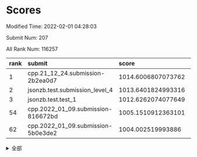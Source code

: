 # Scores

Modified Time: 2022-02-01 04:28:03

Submit Num: 207

All Rank Num: 116257

| rank |               submit               |       score        |       sigma        | pk_num |
| :--- | :--------------------------------- | :----------------- | :----------------- | :----- |
| 1    | cpp.21_12_24.submission-2b2ea0d7   | 1014.6006807073762 | 0.8443863073273052 | 2249   |
| 2    | jsonzb.test.submission_level_4     | 1013.6401824993316 | 0.8228985250169137 | 2247   |
| 3    | jsonzb.test.test_1                 | 1012.6262074077649 | 0.8007099083585839 | 2242   |
| 54   | cpp.2022_01_09.submission-816672bd | 1005.1510912363101 | 0.7254809584954249 | 2253   |
| 62   | cpp.2022_01_09.submission-5b0e3de2 | 1004.002519993886  | 0.7253323704557716 | 2247   |


<details>
<summary>全部</summary>

| rank |                 submit                 |       score        |       sigma        | pk_num |
| :--- | :------------------------------------- | :----------------- | :----------------- | :----- |
| 1    | cpp.21_12_24.submission-2b2ea0d7       | 1014.6006807073762 | 0.8443863073273052 | 2249   |
| 2    | jsonzb.test.submission_level_4         | 1013.6401824993316 | 0.8228985250169137 | 2247   |
| 3    | jsonzb.test.test_1                     | 1012.6262074077649 | 0.8007099083585839 | 2242   |
| 4    | gobigger.level_3.submission_level_3_25 | 1011.921158854277  | 0.7870905999547827 | 2252   |
| 5    | gobigger.level_3.submission_level_3_15 | 1011.3471923387916 | 0.7666939788106325 | 2244   |
| 6    | gobigger.level_3.submission_level_3_14 | 1011.2751439304624 | 0.7673962234439727 | 2245   |
| 7    | gobigger.level_3.submission_level_3_35 | 1010.9853908819036 | 0.7750203587226014 | 2247   |
| 8    | gobigger.level_3.submission_level_3_9  | 1010.9411043355673 | 0.7790475476138917 | 2249   |
| 9    | gobigger.level_3.submission_level_3_36 | 1010.9323941673016 | 0.7691106791026907 | 2246   |
| 10   | gobigger.level_3.submission_level_3_45 | 1010.8293364646371 | 0.7649526324683665 | 2249   |
| 11   | gobigger.level_3.submission_level_3_18 | 1010.8195129192515 | 0.7476381564075897 | 2247   |
| 12   | gobigger.level_3.submission_level_3_39 | 1010.7651903339037 | 0.772378093284149  | 2244   |
| 13   | gobigger.level_3.submission_level_3_47 | 1010.5888723813575 | 0.755110986253782  | 2247   |
| 14   | gobigger.level_3.submission_level_3_42 | 1010.5790570116983 | 0.7455658456170787 | 2242   |
| 15   | gobigger.level_3.submission_level_3_6  | 1010.5353740787397 | 0.7607659777488256 | 2243   |
| 16   | gobigger.level_3.submission_level_3_0  | 1010.4864158535528 | 0.7577581972200254 | 2245   |
| 17   | gobigger.level_3.submission_level_3_8  | 1010.4378451086544 | 0.7647159132889847 | 2246   |
| 18   | gobigger.level_3.submission_level_3_40 | 1010.3478317520086 | 0.7646695705490544 | 2245   |
| 19   | gobigger.level_3.submission_level_3_34 | 1010.3444242532797 | 0.747830797321761  | 2245   |
| 20   | gobigger.level_3.submission_level_3_30 | 1010.3206004934682 | 0.7618617905678992 | 2249   |
| 21   | gobigger.level_3.submission_level_3_38 | 1010.3190186317822 | 0.7883790769997435 | 2250   |
| 22   | gobigger.level_3.submission_level_3_20 | 1010.3148108351282 | 0.7682633613583795 | 2245   |
| 23   | gobigger.level_3.submission_level_3_23 | 1010.2186157984867 | 0.7700529055344939 | 2242   |
| 24   | gobigger.level_3.submission_level_3_31 | 1010.1253978352476 | 0.7816530312822617 | 2248   |
| 25   | gobigger.level_3.submission_level_3_26 | 1010.1213348577371 | 0.7636413831289863 | 2248   |
| 26   | gobigger.level_3.submission_level_3_16 | 1010.0316133875781 | 0.7746791053298543 | 2247   |
| 27   | gobigger.level_3.submission_level_3_12 | 1009.8913790338571 | 0.7483304691996667 | 2246   |
| 28   | gobigger.level_3.submission_level_3_5  | 1009.8470579105717 | 0.755375463919289  | 2243   |
| 29   | gobigger.level_3.submission_level_3_27 | 1009.7896350824099 | 0.7598090350471786 | 2249   |
| 30   | gobigger.level_3.submission_level_3_11 | 1009.7737140711092 | 0.762124050417681  | 2244   |
| 31   | gobigger.level_3.submission_level_3_13 | 1009.7644440390326 | 0.7707759261179618 | 2245   |
| 32   | gobigger.level_3.submission_level_3_4  | 1009.7516974738879 | 0.7573442763698268 | 2250   |
| 33   | gobigger.level_3.submission_level_3_19 | 1009.6618692329449 | 0.7611532063728165 | 2244   |
| 34   | gobigger.level_3.submission_level_3_49 | 1009.6394227559501 | 0.7750546632089894 | 2250   |
| 35   | gobigger.level_3.submission_level_3_3  | 1009.6073092968153 | 0.7485389490717597 | 2244   |
| 36   | gobigger.level_3.submission_level_3_33 | 1009.5860231113526 | 0.7638404386778456 | 2250   |
| 37   | gobigger.level_3.submission_level_3_29 | 1009.5535249026309 | 0.7534179677619581 | 2246   |
| 38   | gobigger.level_3.submission_level_3_24 | 1009.5422028961036 | 0.7566692758577159 | 2244   |
| 39   | gobigger.level_3.submission_level_3_10 | 1009.535453062263  | 0.7694353568798727 | 2243   |
| 40   | gobigger.level_3.submission_level_3_2  | 1009.4803397743045 | 0.7316357228454942 | 2243   |
| 41   | gobigger.level_3.submission_level_3_32 | 1009.4776356164472 | 0.7536700533221214 | 2248   |
| 42   | gobigger.level_3.submission_level_3_43 | 1009.4667217077528 | 0.7704195166350483 | 2244   |
| 43   | gobigger.level_3.submission_level_3_22 | 1009.4388396142161 | 0.7523218088518133 | 2247   |
| 44   | gobigger.level_3.submission_level_3_48 | 1009.3441508665468 | 0.7448946116582081 | 2244   |
| 45   | gobigger.level_3.submission_level_3_7  | 1009.323518793294  | 0.7594271276853762 | 2250   |
| 46   | gobigger.level_3.submission_level_3_1  | 1009.0675148850789 | 0.7575654848688256 | 2249   |
| 47   | gobigger.level_3.submission_level_3_21 | 1009.0027467813103 | 0.7570955571050704 | 2244   |
| 48   | gobigger.level_3.submission_level_3_41 | 1008.7599712102393 | 0.7464468899338811 | 2249   |
| 49   | gobigger.level_3.submission_level_3_28 | 1008.7142197704457 | 0.7303249309244999 | 2252   |
| 50   | gobigger.level_3.submission_level_3_44 | 1008.6347778125717 | 0.7495243648162503 | 2246   |
| 51   | gobigger.level_3.submission_level_3_37 | 1008.4925382426856 | 0.7506892433839469 | 2249   |
| 52   | gobigger.level_3.submission_level_3_17 | 1008.0437134836901 | 0.7463281283742687 | 2247   |
| 53   | gobigger.level_3.submission_level_3_46 | 1007.8707790977257 | 0.7338976825779061 | 2249   |
| 54   | cpp.2022_01_09.submission-816672bd     | 1005.1510912363101 | 0.7254809584954249 | 2253   |
| 55   | gobigger.level_1.submission_level_1_17 | 1004.9854274555669 | 0.7233977336047659 | 2243   |
| 56   | gobigger.level_1.submission_level_1_32 | 1004.6801555881029 | 0.7299135976235602 | 2243   |
| 57   | gobigger.level_1.submission_level_1_22 | 1004.6452687247307 | 0.7223743702400691 | 2250   |
| 58   | gobigger.level_1.submission_level_1_43 | 1004.1750090372452 | 0.7211756082713994 | 2243   |
| 59   | gobigger.level_1.submission_level_1_47 | 1004.1244054309935 | 0.7294864110861345 | 2248   |
| 60   | gobigger.level_1.submission_level_1_26 | 1004.1146678760446 | 0.721274667535712  | 2245   |
| 61   | gobigger.level_1.submission_level_1_21 | 1004.0775107302545 | 0.718585546561574  | 2244   |
| 62   | cpp.2022_01_09.submission-5b0e3de2     | 1004.002519993886  | 0.7253323704557716 | 2247   |
| 63   | gobigger.level_1.submission_level_1_29 | 1003.9610074431346 | 0.7283492410074055 | 2249   |
| 64   | gobigger.level_1.submission_level_1_48 | 1003.9238058987949 | 0.7202788872820156 | 2244   |
| 65   | gobigger.level_1.submission_level_1_46 | 1003.90475384643   | 0.7224541759074512 | 2248   |
| 66   | gobigger.level_1.submission_level_1_30 | 1003.6950617385048 | 0.7392656607192807 | 2241   |
| 67   | gobigger.level_1.submission_level_1_33 | 1003.6500011462996 | 0.7105621342738927 | 2245   |
| 68   | gobigger.level_1.submission_level_1_23 | 1003.6488986964192 | 0.7092220248921133 | 2246   |
| 69   | gobigger.level_1.submission_level_1_1  | 1003.6390857166948 | 0.7188330844273957 | 2251   |
| 70   | gobigger.level_1.submission_level_1_19 | 1003.6284655009755 | 0.7212272614071268 | 2243   |
| 71   | gobigger.level_1.submission_level_1_4  | 1003.5619735827601 | 0.7209251473144401 | 2245   |
| 72   | gobigger.level_1.submission_level_1_41 | 1003.5360383047638 | 0.7297546759441357 | 2249   |
| 73   | gobigger.level_1.submission_level_1_6  | 1003.5170016445279 | 0.7065027758940061 | 2243   |
| 74   | gobigger.level_1.submission_level_1_10 | 1003.4499421457331 | 0.7224983285070267 | 2247   |
| 75   | gobigger.level_1.submission_level_1_39 | 1003.3882671311364 | 0.7265194077670355 | 2243   |
| 76   | gobigger.level_1.submission_level_1_42 | 1003.3817245632845 | 0.7245381042014506 | 2246   |
| 77   | gobigger.level_1.submission_level_1_27 | 1003.329554036531  | 0.7221036020853377 | 2251   |
| 78   | gobigger.level_1.submission_level_1_44 | 1003.299175038194  | 0.720078231553946  | 2248   |
| 79   | gobigger.level_1.submission_level_1_25 | 1003.292649906957  | 0.7207694443927538 | 2245   |
| 80   | gobigger.level_1.submission_level_1_34 | 1003.2901449330694 | 0.7166083287528415 | 2245   |
| 81   | gobigger.level_1.submission_level_1_8  | 1003.2787910599495 | 0.7143140811230783 | 2248   |
| 82   | gobigger.level_1.submission_level_1_40 | 1003.2459294531283 | 0.7202677761471505 | 2242   |
| 83   | gobigger.level_1.submission_level_1_31 | 1003.1607632627106 | 0.7117899551169409 | 2247   |
| 84   | gobigger.level_1.submission_level_1_5  | 1003.1404391561719 | 0.7119538804898804 | 2250   |
| 85   | gobigger.level_1.submission_level_1_3  | 1003.1376329546872 | 0.7224430722168479 | 2247   |
| 86   | gobigger.level_1.submission_level_1_12 | 1003.1328383673485 | 0.7208981370136218 | 2245   |
| 87   | gobigger.level_1.submission_level_1_14 | 1003.1013707931003 | 0.7165328499002989 | 2242   |
| 88   | gobigger.level_1.submission_level_1_15 | 1003.0921838416701 | 0.7149136410542463 | 2246   |
| 89   | gobigger.level_1.submission_level_1_49 | 1003.0468222015954 | 0.7073663887537546 | 2246   |
| 90   | gobigger.level_1.submission_level_1_20 | 1002.9751671519219 | 0.7146751138280659 | 2248   |
| 91   | gobigger.level_1.submission_level_1_37 | 1002.882883912236  | 0.7155525958342686 | 2247   |
| 92   | gobigger.level_1.submission_level_1_2  | 1002.8362057521064 | 0.7136369667081985 | 2246   |
| 93   | gobigger.level_1.submission_level_1_24 | 1002.8093991172908 | 0.7154512304664886 | 2249   |
| 94   | gobigger.level_1.submission_level_1_13 | 1002.7713500108373 | 0.7201737610777444 | 2248   |
| 95   | gobigger.level_1.submission_level_1_9  | 1002.7320245977028 | 0.712543268079261  | 2246   |
| 96   | gobigger.level_1.submission_level_1_16 | 1002.592261519562  | 0.7267187634505593 | 2249   |
| 97   | gobigger.level_1.submission_level_1_18 | 1002.494369882694  | 0.7099088236181554 | 2244   |
| 98   | gobigger.level_1.submission_level_1_7  | 1002.4313315831959 | 0.7066352666131157 | 2245   |
| 99   | gobigger.level_1.submission_level_1_45 | 1002.4252295238191 | 0.7115535599825619 | 2245   |
| 100  | gobigger.level_1.submission_level_1_35 | 1002.4152344062429 | 0.7081988542271124 | 2243   |
| 101  | gobigger.level_1.submission_level_1_28 | 1002.3980998597733 | 0.709973643803269  | 2247   |
| 102  | gobigger.level_1.submission_level_1_38 | 1002.3885455223717 | 0.7180562221413338 | 2246   |
| 103  | gobigger.level_1.submission_level_1_11 | 1002.1675496224894 | 0.7048440549989365 | 2246   |
| 104  | gobigger.level_1.submission_level_1_0  | 1001.9527960575899 | 0.7071547667544341 | 2252   |
| 105  | gobigger.level_1.submission_level_1_36 | 1001.9384480720774 | 0.7142500910106021 | 2242   |
| 106  | gobigger.random.submission_random_45   | 997.1761068851634  | 0.7144940081008578 | 2249   |
| 107  | gobigger.random.submission_random_38   | 997.0835295778902  | 0.7118531463842668 | 2249   |
| 108  | gobigger.random.submission_random_3    | 996.9590433373879  | 0.7072931504754958 | 2246   |
| 109  | gobigger.random.submission_random_24   | 996.9176216584834  | 0.7103455229522917 | 2252   |
| 110  | gobigger.random.submission_random_36   | 996.8734392341794  | 0.7089289821467903 | 2245   |
| 111  | gobigger.random.submission_random_37   | 996.7956920742029  | 0.7061413226112337 | 2248   |
| 112  | gobigger.random.submission_random_48   | 996.571220632295   | 0.7052686279091169 | 2250   |
| 113  | gobigger.random.submission_random_17   | 996.5067201048174  | 0.7013401351622308 | 2246   |
| 114  | gobigger.random.submission_random_32   | 996.3771738464985  | 0.7101610912541467 | 2249   |
| 115  | gobigger.random.submission_random_43   | 996.364872050764   | 0.7118971474657414 | 2250   |
| 116  | gobigger.random.submission_random_21   | 996.2876696887554  | 0.7093920773349112 | 2251   |
| 117  | gobigger.random.submission_random_12   | 996.2816080583946  | 0.7167961229001758 | 2245   |
| 118  | gobigger.random.submission_random_28   | 996.2689606453965  | 0.7215892119412232 | 2245   |
| 119  | gobigger.random.submission_random_46   | 996.1991667706174  | 0.7138454116200958 | 2244   |
| 120  | gobigger.random.submission_random_23   | 996.1982826840663  | 0.705917096278577  | 2244   |
| 121  | gobigger.random.submission_random_20   | 996.1922178507618  | 0.7033657383576161 | 2248   |
| 122  | gobigger.random.submission_random_5    | 996.1420337986933  | 0.7162025554054668 | 2242   |
| 123  | gobigger.random.submission_random_22   | 996.1345031094216  | 0.7091764199230458 | 2249   |
| 124  | gobigger.random.submission_random_8    | 996.056107966054   | 0.6995883172401538 | 2244   |
| 125  | gobigger.random.submission_random_16   | 996.0172597499558  | 0.7149442357162992 | 2247   |
| 126  | gobigger.random.submission_random_49   | 995.8872038720067  | 0.7084841175860465 | 2250   |
| 127  | gobigger.random.submission_random_35   | 995.8673171134703  | 0.7014705933078752 | 2254   |
| 128  | gobigger.random.submission_random_1    | 995.8286574965208  | 0.7069970752125216 | 2242   |
| 129  | gobigger.random.submission_random_14   | 995.7862761154337  | 0.7183033638989977 | 2249   |
| 130  | gobigger.random.submission_random_26   | 995.7816357537648  | 0.7002637082716238 | 2250   |
| 131  | gobigger.random.submission_random_19   | 995.780589690695   | 0.703726405783716  | 2247   |
| 132  | gobigger.random.submission_random_15   | 995.6038970515195  | 0.7051889153204375 | 2247   |
| 133  | gobigger.random.submission_random_11   | 995.552072533203   | 0.7116406953600465 | 2249   |
| 134  | gobigger.random.submission_random_41   | 995.5405951275881  | 0.710395557657991  | 2248   |
| 135  | gobigger.random.submission_random_40   | 995.498498635982   | 0.7218220593399438 | 2248   |
| 136  | gobigger.random.submission_random_33   | 995.4756250580018  | 0.7086694593934032 | 2246   |
| 137  | gobigger.random.submission_random_47   | 995.4391386172981  | 0.7196205039202194 | 2244   |
| 138  | gobigger.random.submission_random_29   | 995.3975633477402  | 0.7042447273387316 | 2247   |
| 139  | gobigger.random.submission_random_34   | 995.3573991755934  | 0.7220952498281785 | 2249   |
| 140  | gobigger.random.submission_random_9    | 995.2871760351951  | 0.7034234444141695 | 2249   |
| 141  | gobigger.random.submission_random_25   | 995.2865335013297  | 0.7117764519894012 | 2241   |
| 142  | gobigger.random.submission_random_0    | 995.1601862316452  | 0.7036589570164353 | 2246   |
| 143  | gobigger.random.submission_random_2    | 995.1595655228477  | 0.7183404364284783 | 2241   |
| 144  | gobigger.random.submission_random_4    | 995.129633898711   | 0.7137501199239888 | 2244   |
| 145  | gobigger.random.submission_random_6    | 995.0540845646116  | 0.7104139309425734 | 2248   |
| 146  | gobigger.random.submission_random_31   | 994.9555898217249  | 0.7215222409354363 | 2245   |
| 147  | gobigger.random.submission_random_27   | 994.9275929336392  | 0.7120426578824511 | 2247   |
| 148  | gobigger.random.submission_random_39   | 994.9142079663255  | 0.707158229535499  | 2245   |
| 149  | gobigger.random.submission_random_13   | 994.9071178803584  | 0.7086975499450884 | 2244   |
| 150  | gobigger.random.submission_random_18   | 994.903220551192   | 0.7048584904783649 | 2251   |
| 151  | gobigger.random.submission_random_44   | 994.8134154246452  | 0.7185526137232683 | 2246   |
| 152  | gobigger.random.submission_random_30   | 994.802358269924   | 0.7208578901900334 | 2246   |
| 153  | gobigger.random.submission_random_7    | 994.7573422511841  | 0.7183903785523335 | 2243   |
| 154  | gobigger.random.submission_random_42   | 994.7542871011128  | 0.7217717032099746 | 2245   |
| 155  | gobigger.random.submission_random_10   | 994.5932007099995  | 0.7191082186452582 | 2248   |
| 156  | gobigger.level_2.submission_level_2_43 | 994.112040754395   | 0.7417595943085199 | 2248   |
| 157  | gobigger.level_2.submission_level_2_9  | 993.8622942412845  | 0.7395351241242991 | 2245   |
| 158  | gobigger.level_2.submission_level_2_27 | 993.8459172929364  | 0.7245885839569437 | 2246   |
| 159  | gobigger.level_2.submission_level_2_14 | 993.3167198742802  | 0.7313364919454309 | 2244   |
| 160  | gobigger.level_2.submission_level_2_47 | 993.2746574709123  | 0.739728705383726  | 2245   |
| 161  | gobigger.level_2.submission_level_2_31 | 993.2167832305895  | 0.7486194422263887 | 2244   |
| 162  | gobigger.level_2.submission_level_2_25 | 993.1761569800606  | 0.7210266131730192 | 2249   |
| 163  | gobigger.level_2.submission_level_2_6  | 992.8894352221585  | 0.7360651009142786 | 2249   |
| 164  | gobigger.level_2.submission_level_2_11 | 992.8613552321482  | 0.7322346230708455 | 2246   |
| 165  | gobigger.level_2.submission_level_2_48 | 992.8540355324043  | 0.7251499345495837 | 2250   |
| 166  | gobigger.level_2.submission_level_2_18 | 992.836495919824   | 0.7650422683932445 | 2249   |
| 167  | gobigger.level_2.submission_level_2_37 | 992.7074826489525  | 0.7324654263428464 | 2247   |
| 168  | gobigger.level_2.submission_level_2_21 | 992.6553343235266  | 0.7530973214715138 | 2247   |
| 169  | gobigger.level_2.submission_level_2_34 | 992.6451896028942  | 0.737353699449567  | 2244   |
| 170  | gobigger.level_2.submission_level_2_12 | 992.5861254091424  | 0.746408554527813  | 2252   |
| 171  | gobigger.level_2.submission_level_2_45 | 992.5670808799706  | 0.7461505616951858 | 2250   |
| 172  | gobigger.level_2.submission_level_2_1  | 992.4864500570922  | 0.7305542745053654 | 2247   |
| 173  | gobigger.level_2.submission_level_2_22 | 992.4764166073203  | 0.7348739615296097 | 2250   |
| 174  | gobigger.level_2.submission_level_2_5  | 992.4342624846049  | 0.7372154779931078 | 2244   |
| 175  | gobigger.level_2.submission_level_2_36 | 992.3075535425695  | 0.7493870230455032 | 2243   |
| 176  | gobigger.level_2.submission_level_2_26 | 992.3033927009873  | 0.7237241526042059 | 2247   |
| 177  | gobigger.level_2.submission_level_2_44 | 992.2652869724627  | 0.7257035601238948 | 2244   |
| 178  | gobigger.level_2.submission_level_2_38 | 992.2054467696429  | 0.7285935394668703 | 2246   |
| 179  | gobigger.level_2.submission_level_2_33 | 992.1695788760416  | 0.7369759577724097 | 2249   |
| 180  | gobigger.level_2.submission_level_2_49 | 992.1668506721014  | 0.7300077852128587 | 2255   |
| 181  | gobigger.level_2.submission_level_2_15 | 992.109041276944   | 0.7192869927484007 | 2247   |
| 182  | gobigger.level_2.submission_level_2_0  | 992.1074677879841  | 0.739015847617221  | 2244   |
| 183  | gobigger.level_2.submission_level_2_42 | 992.0544022511277  | 0.7326080636441512 | 2245   |
| 184  | gobigger.level_2.submission_level_2_8  | 992.0129065478571  | 0.7321793778478423 | 2252   |
| 185  | gobigger.level_2.submission_level_2_46 | 991.9837758899354  | 0.7506758746313748 | 2244   |
| 186  | gobigger.level_2.submission_level_2_19 | 991.9404573169464  | 0.7548696655312656 | 2243   |
| 187  | gobigger.level_2.submission_level_2_35 | 991.9366370243771  | 0.7450137906802541 | 2249   |
| 188  | gobigger.level_2.submission_level_2_39 | 991.8940752697675  | 0.7447014105773357 | 2248   |
| 189  | gobigger.level_2.submission_level_2_29 | 991.8082242564662  | 0.742238300572415  | 2240   |
| 190  | gobigger.level_2.submission_level_2_2  | 991.797782347071   | 0.7354365165544535 | 2246   |
| 191  | gobigger.level_2.submission_level_2_41 | 991.7443246661646  | 0.7466983401307953 | 2246   |
| 192  | gobigger.level_2.submission_level_2_17 | 991.7070738590638  | 0.7546800779066419 | 2243   |
| 193  | gobigger.level_2.submission_level_2_23 | 991.6474202034315  | 0.7280399749948538 | 2245   |
| 194  | gobigger.level_2.submission_level_2_40 | 991.6461303835881  | 0.7625423630916953 | 2242   |
| 195  | gobigger.level_2.submission_level_2_24 | 991.6248316103018  | 0.7475504448396417 | 2244   |
| 196  | gobigger.level_2.submission_level_2_30 | 991.4725781330176  | 0.7631650497819366 | 2244   |
| 197  | gobigger.level_2.submission_level_2_16 | 991.3393829486675  | 0.7540195361293717 | 2249   |
| 198  | gobigger.level_2.submission_level_2_4  | 991.3022310430174  | 0.7501838364981323 | 2245   |
| 199  | gobigger.level_2.submission_level_2_13 | 991.1467703959968  | 0.7579643497421302 | 2251   |
| 200  | gobigger.level_2.submission_level_2_10 | 990.9989824701839  | 0.7440747562406199 | 2247   |
| 201  | gobigger.level_2.submission_level_2_28 | 990.9522012845578  | 0.7584981407785365 | 2246   |
| 202  | gobigger.level_2.submission_level_2_32 | 990.762266290919   | 0.748724969339217  | 2249   |
| 203  | gobigger.level_2.submission_level_2_7  | 990.6853964318213  | 0.7403346002523129 | 2254   |
| 204  | gobigger.level_2.submission_level_2_3  | 990.1308129489308  | 0.7523617736606414 | 2250   |
| 205  | gobigger.level_2.submission_level_2_20 | 988.906925346241   | 0.7952874563840251 | 2245   |
| 206  | gobigger.none.submission_none_1        | 977.8868901899558  | 1.187372868889478  | 2241   |
| 207  | gobigger.none.submission_none_0        | 976.7417583284334  | 1.3385072049568734 | 2247   |

</details>